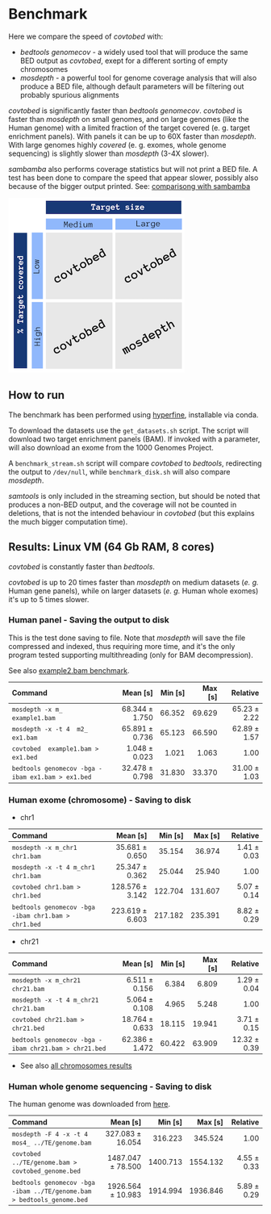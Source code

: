 # Benchmark

Here we compare the speed of *covtobed* with:
* *bedtools genomecov* - a widely used tool that will produce the same BED output as *covtobed*, exept for a different sorting of empty chromosomes
* *mosdepth* - a powerful tool for genome coverage analysis that will also produce a BED file, although default parameters will be filtering out probably spurious alignments

*covtobed* is significantly faster than *bedtools genomecov*.
*covtobed* is faster than *mosdepth* on small genomes, and on large genomes (like the Human genome) with a limited fraction of the target covered (e. g. target enrichment panels). With panels it can be up to 60X faster than *mosdepth*.
With large genomes highly *covered* (e. g. exomes, whole genome sequencing) is slightly slower than *mosdepth* (3-4X slower).

*sambamba* also performs coverage statistics but will not print a BED file. A test has been done to compare the speed that appear slower, possibly also because of the bigger output printed. See: [comparisong with sambamba](sambamba.md)


![Summary](benchmark.png)


## How to run

The benchmark has been performed using [hyperfine](https://github.com/sharkdp/hyperfine), installable via conda.

To download the datasets use the `get_datasets.sh` script. 
The script will download two target enrichment panels (BAM).
If invoked with a parameter, will also download an exome from the 1000 Genomes Project.

A `benchmark_stream.sh` script will compare _covtobed_ to _bedtools_, redirecting the output to `/dev/null`,
while `benchmark_disk.sh` will also compare _mosdepth_.

_samtools_ is only included in the streaming section, but should be noted that produces a non-BED output, and the coverage will not be counted in deletions, that is not the intended behaviour in _covtobed_ (but this explains the much bigger computation time).


## Results: Linux VM (64 Gb RAM, 8 cores)

*covtobed* is constantly faster than *bedtools*.

*covtobed* is up to 20 times faster than *mosdepth* on medium datasets (_e. g._ Human gene panels), while on larger datasets (_e. g._ Human whole exomes) it's up to 5 times slower.


### Human panel - Saving the output to disk

This is the test done saving to file. 
Note that _mosdepth_ will save the file compressed and indexed, thus requiring more time, 
and it's the only program tested supporting multithreading (only for BAM decompression). 

See also [example2.bam benchmark](disk/benchmark2_example2.md).

| Command | Mean [s] | Min [s] | Max [s] | Relative |
|:---|---:|---:|---:|---:|
| `mosdepth -x m_ example1.bam` | 68.344 ± 1.750 | 66.352 | 69.629 | 65.23 ± 2.22 |
| `mosdepth -x -t 4  m2_ ex1.bam` | 65.891 ± 0.736 | 65.123 | 66.590 | 62.89 ± 1.57 |
| `covtobed  example1.bam > ex1.bed` | 1.048 ± 0.023 | 1.021 | 1.063 | 1.00 |
| `bedtools genomecov -bga -ibam ex1.bam > ex1.bed` | 32.478 ± 0.798 | 31.830 | 33.370 | 31.00 ± 1.03 |

### Human exome (chromosome) - Saving to disk

* chr1

| Command | Mean [s] | Min [s] | Max [s] | Relative |
|:---|---:|---:|---:|---:|
| `mosdepth -x m_chr1 chr1.bam` | 35.681 ± 0.650 | 35.154 | 36.974 | 1.41 ± 0.03 |
| `mosdepth -x -t 4 m_chr1 chr1.bam` | 25.347 ± 0.362 | 25.044 | 25.940 | 1.00 |
| `covtobed chr1.bam > chr1.bed` | 128.576 ± 3.142 | 122.704 | 131.607 | 5.07 ± 0.14 |
| `bedtools genomecov -bga -ibam chr1.bam > chr1.bed` | 223.619 ± 6.603 | 217.182 | 235.391 | 8.82 ± 0.29 |

* chr21

| Command | Mean [s] | Min [s] | Max [s] | Relative |
|:---|---:|---:|---:|---:|
| `mosdepth -x m_chr21 chr21.bam` | 6.511 ± 0.156 | 6.384 | 6.809 | 1.29 ± 0.04 |
| `mosdepth -x -t 4 m_chr21 chr21.bam` | 5.064 ± 0.108 | 4.965 | 5.248 | 1.00 |
| `covtobed chr21.bam > chr21.bed` | 18.764 ± 0.633 | 18.115 | 19.941 | 3.71 ± 0.15 |
| `bedtools genomecov -bga -ibam chr21.bam > chr21.bed` | 62.386 ± 1.472 | 60.422 | 63.909 | 12.32 ± 0.39 |

* See also [all chromosomes results](https://github.com/telatin/covtobed/tree/master/benchmark/exome_chromosomes)

### Human whole genome sequencing - Saving to disk

The human genome was downloaded from [here](ftp://ftp.1000genomes.ebi.ac.uk/vol1/ftp/data_collections/1000_genomes_project/data/GBR/HG00114/alignment/HG00114.alt_bwamem_GRCh38DH.20150718.GBR.low_coverage.cram).

| Command | Mean [s] | Min [s] | Max [s] | Relative |
|:---|---:|---:|---:|---:|
| `mosdepth -F 4 -x -t 4 mos4_ ../TE/genome.bam` | 327.083 ± 16.054 | 316.223 | 345.524 | 1.00 |
| `covtobed ../TE/genome.bam > covtobed_genome.bed` | 1487.047 ± 78.500 | 1400.713 | 1554.132 | 4.55 ± 0.33 |
| `bedtools genomecov -bga -ibam ../TE/genome.bam > bedtools_genome.bed` | 1926.564 ± 10.983 | 1914.994 | 1936.846 | 5.89 ± 0.29 |
